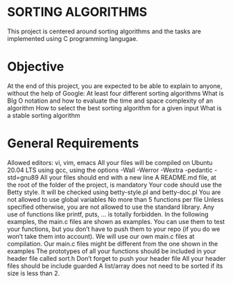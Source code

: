 # SORTING ALGORITHMS
This project is centered around sorting algorithms and the tasks are implemented using
C programming langugae.

# Objective
At the end of this project, you are expected to be able to explain to anyone,
without the help of Google:
 At least four different sorting algorithms
 What is BIg O notation and how to evaluate the time and space complexity of an algorithm
 How to select the best sorting algorithm for a given input
 What is a stable sorting algorithm

# General Requirements
 Allowed editors: vi, vim, emacs
 All your files will be compiled on Ubuntu 20.04 LTS using gcc, using the options -Wall -Werror -Wextra -pedantic -std=gnu89
 All your files should end with a new line
 A README.md file, at the root of the folder of the project, is mandatory
 Your code should use the Betty style. It will be checked using betty-style.pl and betty-doc.pl
 You are not allowed to use global variables
 No more than 5 functions per file
 Unless specified otherwise, you are not allowed to use the standard library. Any use of functions like printf, puts, … is totally forbidden.
 In the following examples, the main.c files are shown as examples. You can use them to test your functions, but you don’t have to push them to your repo (if you do we won’t take them into account). We will use our own main.c files at compilation. Our main.c files might be different from the one shown in the examples
 The prototypes of all your functions should be included in your header file called sort.h
 Don’t forget to push your header file
 All your header files should be include guarded
 A list/array does not need to be sorted if its size is less than 2.
